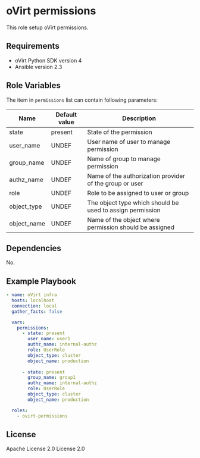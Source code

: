 oVirt permissions
=================

This role setup oVirt permissions.

Requirements
------------

 * oVirt Python SDK version 4
 * Ansible version 2.3

Role Variables
--------------

The item in `permissions` list can contain following parameters:

| Name          | Default value  | Description                |
|---------------|----------------|----------------------------|
| state         | present        | State of the permission    |
| user_name     | UNDEF          | User name of user to manage permission |
| group_name    | UNDEF          | Name of group to manage permission |
| authz_name    | UNDEF          | Name of the authorization provider of the group or user |
| role          | UNDEF          | Role to be assigned to user or group |
| object_type   | UNDEF          | The object type which should be used to assign permission |
| object_name   | UNDEF          | Name of the object where permission should be assigned |

Dependencies
------------

No.

Example Playbook
----------------

```yaml
- name: oVirt infra
  hosts: localhost
  connection: local
  gather_facts: false

  vars:
    permissions:
      - state: present
        user_name: user1
        authz_name: internal-authz
        role: UserRole
        object_type: cluster
        object_name: production
   
      - state: present
        group_name: group1
        authz_name: internal-authz
        role: UserRole
        object_type: cluster
        object_name: production

  roles:
    - ovirt-permissions
```

License
-------

Apache License 2.0 License 2.0
